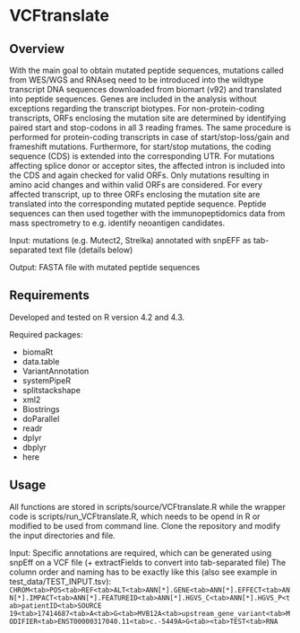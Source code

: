 # VCFtranslate

## Overview
With the main goal to obtain mutated peptide sequences, mutations called from WES/WGS and RNAseq need to be introduced into the wildtype transcript DNA sequences downloaded from biomart (v92) and translated into peptide sequences. Genes are included in the analysis without exceptions regarding the transcript biotypes. For non-protein-coding transcripts, ORFs enclosing the mutation site are determined by identifying paired start and stop-codons in all 3 reading frames. The same procedure is performed for protein-coding transcripts in case of start/stop-loss/gain and frameshift mutations. Furthermore, for start/stop mutations, the coding sequence (CDS) is extended into the corresponding UTR. For mutations affecting splice donor or acceptor sites, the affected intron is included into the CDS and again checked for valid ORFs. Only mutations resulting in amino acid changes and within valid ORFs are considered. For every affected transcript, up to three ORFs enclosing the mutation site are translated into the corresponding mutated peptide sequence. Peptide sequences can then used together with the immunopeptidomics data from mass spectrometry to e.g. identify neoantigen candidates.

Input: mutations (e.g. Mutect2, Strelka) annotated with snpEFF as tab-separated text file (details below)

Output: FASTA file with mutated peptide sequences 

## Requirements
Developed and tested on R version 4.2 and 4.3.

Required packages:
- biomaRt
- data.table
- VariantAnnotation
- systemPipeR
- splitstackshape
- xml2
- Biostrings
- doParallel
- readr
- dplyr
- dbplyr
- here

## Usage
All functions are stored in scripts/source/VCFtranslate.R while the wrapper code is scripts/run_VCFtranslate.R, which needs to be opend in R or modified to be used from command line. Clone the repository and modify the input directories and file.

Input:
Specific annotations are required, which can be generated using snpEff on a VCF file (+ extractFields to convert into tab-separated file)
The column order and naming has to be exactly like this (also see example in test_data/TEST_INPUT.tsv):
```CHROM<tab>POS<tab>REF<tab>ALT<tab>ANN[*].GENE<tab>ANN[*].EFFECT<tab>ANN[*].IMPACT<tab>ANN[*].FEATUREID<tab>ANN[*].HGVS_C<tab>ANN[*].HGVS_P<tab>patientID<tab>SOURCE```
```19<tab>17414687<tab>A<tab>G<tab>MVB12A<tab>upstream_gene_variant<tab>MODIFIER<tab>ENST00000317040.11<tab>c.-5449A>G<tab><tab>TEST<tab>RNA```


